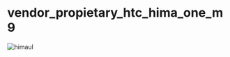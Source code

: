 # vendor_propietary_htc_hima_one_m9

![himaul](https://user-images.githubusercontent.com/29492539/208999308-91be24c6-699b-4570-b962-3170d34aa150.png)


